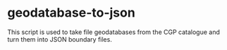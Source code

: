 # geodatabase-to-json

This script is used to take file geodatabases from the CGP catalogue and turn them into JSON boundary files.
